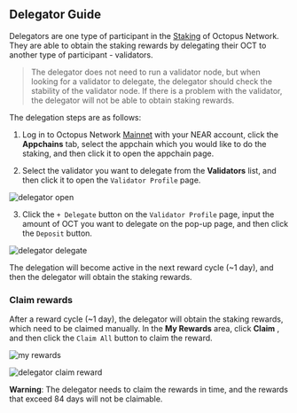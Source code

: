 ## Delegator Guide

Delegators are one type of participant in the [Staking]((../general/octopus-staking.md)) of Octopus Network. They are able to obtain the staking rewards by delegating their OCT to another type of participant - validators. 

> The delegator does not need to run a validator node, but when looking for a validator to delegate, the delegator should check the stability of the validator node. If there is a problem with the validator, the delegator will not be able to obtain staking rewards.

The delegation steps are as follows:

1. Log in to Octopus Network [Mainnet](https://mainnet.oct.network) with your NEAR account, click the **Appchains** tab, select the appchain which you would like to do the staking, and then click it to open the appchain page.

2. Select the validator you want to delegate from the **Validators** list, and then click it to open the `Validator Profile` page.

![delegator open](../images/maintain/delegator_open.jpg)

3. Click the `+ Delegate` button on the `Validator Profile` page, input the amount of OCT you want to delegate on the pop-up page, and then click the `Deposit` button.

![delegator delegate](../images/maintain/delegator_delegate.jpg)

The delegation will become active in the next reward cycle (~1 day), and then the delegator will obtain the staking rewards.

### Claim rewards

After a reward cycle (~1 day), the delegator will obtain the staking rewards, which need to be claimed manually. In the **My Rewards** area, click **Claim** , and then click the `Claim All` button to claim the reward.

![my rewards](../images/maintain/my_rewards.jpg)

![delegator claim reward](../images/maintain/delegator_claim_rewards.jpg)

**Warning**: The delegator needs to claim the rewards in time, and the rewards that exceed 84 days will not be claimable.